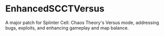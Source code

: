 # EnhancedSCCTVersus
A major patch for Splinter Cell: Chaos Theory's Versus mode, addressing bugs, exploits, and enhancing gameplay and map balance.
